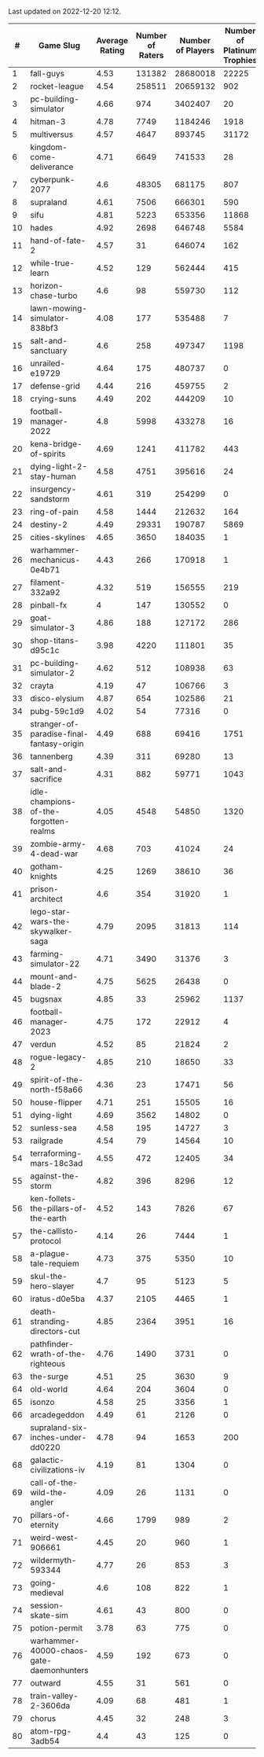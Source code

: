 Last updated on 2022-12-20 12:12.


|#|Game Slug|Average Rating|Number of Raters|Number of Players|Number of Platinum Trophies|Max Rarity (%)|
|---|---|---|---|---|---|---|
|1|fall-guys|4.53|131382|28680018|22225|6|
|2|rocket-league|4.54|258511|20659132|902|76|
|3|pc-building-simulator|4.66|974|3402407|20|48|
|4|hitman-3|4.78|7749|1184246|1918|48|
|5|multiversus|4.57|4647|893745|31172|77|
|6|kingdom-come-deliverance|4.71|6649|741533|28|30|
|7|cyberpunk-2077|4.6|48305|681175|807|63|
|8|supraland|4.61|7506|666301|590|99|
|9|sifu|4.81|5223|653356|11868|96|
|10|hades|4.92|2698|646748|5584|89|
|11|hand-of-fate-2|4.57|31|646074|162|72|
|12|while-true-learn|4.52|129|562444|415|93|
|13|horizon-chase-turbo|4.6|98|559730|112|87|
|14|lawn-mowing-simulator-838bf3|4.08|177|535488|7|86|
|15|salt-and-sanctuary|4.6|258|497347|1198|83|
|16|unrailed-e19729|4.64|175|480737|0|6|
|17|defense-grid|4.44|216|459755|2|80|
|18|crying-suns|4.49|202|444209|10|65|
|19|football-manager-2022|4.8|5998|433278|16|49|
|20|kena-bridge-of-spirits|4.69|1241|411782|443|94|
|21|dying-light-2-stay-human|4.58|4751|395616|24|3|
|22|insurgency-sandstorm|4.61|319|254299|0|6|
|23|ring-of-pain|4.58|1444|212632|164|96|
|24|destiny-2|4.49|29331|190787|5869|95|
|25|cities-skylines|4.65|3650|184035|1|73|
|26|warhammer-mechanicus-0e4b71|4.43|266|170918|1|25|
|27|filament-332a92|4.32|519|156555|219|93|
|28|pinball-fx|4|147|130552|0|86|
|29|goat-simulator-3|4.86|188|127172|286|91|
|30|shop-titans-d95c1c|3.98|4220|111801|35|97|
|31|pc-building-simulator-2|4.62|512|108938|63|75|
|32|crayta|4.19|47|106766|3|23|
|33|disco-elysium|4.87|654|102586|21|28|
|34|pubg-59c1d9|4.02|54|77316|0|72|
|35|stranger-of-paradise-final-fantasy-origin|4.49|688|69416|1751|98|
|36|tannenberg|4.39|311|69280|13|87|
|37|salt-and-sacrifice|4.31|882|59771|1043|91|
|38|idle-champions-of-the-forgotten-realms|4.05|4548|54850|1320|11|
|39|zombie-army-4-dead-war|4.68|703|41024|24|67|
|40|gotham-knights|4.25|1269|38610|36|10|
|41|prison-architect|4.6|354|31920|1|32|
|42|lego-star-wars-the-skywalker-saga|4.79|2095|31813|114|97|
|43|farming-simulator-22|4.71|3490|31376|3|79|
|44|mount-and-blade-2|4.75|5625|26438|0|15|
|45|bugsnax|4.85|33|25962|1137|97|
|46|football-manager-2023|4.75|172|22912|4|79|
|47|verdun|4.52|85|21824|2|75|
|48|rogue-legacy-2|4.85|210|18650|33|2|
|49|spirit-of-the-north-f58a66|4.36|23|17471|56|63|
|50|house-flipper|4.71|251|15505|16|93|
|51|dying-light|4.69|3562|14802|0|96|
|52|sunless-sea|4.58|195|14727|3|37|
|53|railgrade|4.54|79|14564|10|98|
|54|terraforming-mars-18c3ad|4.55|472|12405|34|52|
|55|against-the-storm|4.82|396|8296|12|33|
|56|ken-follets-the-pillars-of-the-earth|4.52|143|7826|67|47|
|57|the-callisto-protocol|4.14|26|7444|1|92|
|58|a-plague-tale-requiem|4.73|375|5350|10|92|
|59|skul-the-hero-slayer|4.7|95|5123|5|96|
|60|iratus-d0e5ba|4.37|2105|4465|1|86|
|61|death-stranding-directors-cut|4.85|2364|3951|16|92|
|62|pathfinder-wrath-of-the-righteous|4.76|1490|3731|0|45|
|63|the-surge|4.51|25|3630|9|94|
|64|old-world|4.64|204|3604|0|84|
|65|isonzo|4.58|25|3356|1|59|
|66|arcadegeddon|4.49|61|2126|0|92|
|67|supraland-six-inches-under-dd0220|4.78|94|1653|200|99|
|68|galactic-civilizations-iv|4.19|81|1304|0|82|
|69|call-of-the-wild-the-angler|4.09|26|1131|0|32|
|70|pillars-of-eternity|4.66|1799|989|2|80|
|71|weird-west-906661|4.45|20|960|1|83|
|72|wildermyth-593344|4.77|26|853|3|9|
|73|going-medieval|4.6|108|822|1|69|
|74|session-skate-sim|4.61|43|800|0|26|
|75|potion-permit|3.78|63|775|0|98|
|76|warhammer-40000-chaos-gate-daemonhunters|4.59|192|673|0|53|
|77|outward|4.55|31|561|0|74|
|78|train-valley-2-3606da|4.09|68|481|1|88|
|79|chorus|4.45|32|248|3|84|
|80|atom-rpg-3adb54|4.4|43|125|0|98|

